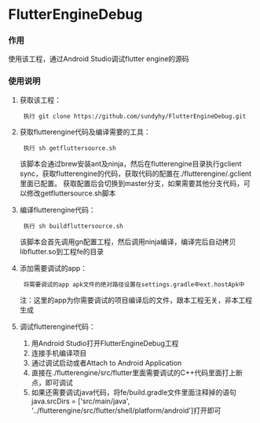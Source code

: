 # FlutterEngineDebug

### 作用
使用该工程，通过Android Studio调试flutter engine的源码

### 使用说明

1. 获取该工程：

        执行 git clone https://github.com/sundyhy/FlutterEngineDebug.git

2. 获取flutterengine代码及编译需要的工具：
		
        执行 sh getfluttersource.sh

    该脚本会通过brew安装ant及ninja，然后在flutterengine目录执行gclient sync，获取flutterengine的代码，获取代码的配置在./flutterengine/.gclient里面已配置。
获取配置后会切换到master分支，如果需要其他分支代码，可以修改getfluttersource.sh脚本

3. 编译flutterengine代码：
	
        执行 sh buildfluttersource.sh

    该脚本会首先调用gn配置工程，然后调用ninja编译，编译完后自动拷贝libflutter.so到工程fe的目录

4. 添加需要调试的app：
	
        将需要调试的app apk文件的绝对路径设置在settings.gradle中ext.hostApk中

    注：这里的app为你需要调试的项目编译后的文件，跟本工程无关，非本工程生成

5. 调试flutterengine代码：
    
    1.	用Android Studio打开FlutterEngineDebug工程
    2.	连接手机编译项目
    3.	通过调试启动或者Attach to Android Application
    4.	直接在./flutterengine/src/flutter里面需要调试的C++代码里面打上断点，即可调试
    5.	如果还需要调试java代码，将fe/build.gradle文件里面注释掉的语句java.srcDirs = ['src/main/java', '../flutterengine/src/flutter/shell/platform/android']打开即可